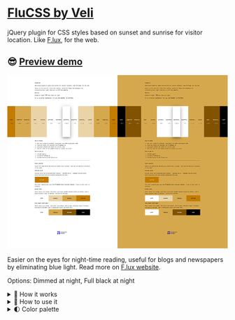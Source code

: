 # [FluCSS by Veli](http://veli.ee/flucss/)
jQuery plugin for CSS styles based on sunset and sunrise for visitor location. Like [F.lux](http://justgetflux.com/), for the web.

## 😎 [Preview demo](http://veli.ee/flucss/)

[![Preview](splash.png)](http://veli.ee/flucss/)


Easier on the eyes for night-time reading, useful for blogs and newspapers by eliminating blue light. Read more on [F.lux website](http://justgetflux.com/).

Options: Dimmed at night, Full black at night 


<details>
  <summary>🔆 How it works</summary>
  
## How it works:
1. Get your location (latitude, longitude) via HTML5 Geolocation API
2. Find sun states for location via SunCalc js
3. Calculate closest sun state for current time
4. Add CSS class on any element based on closest sun state
5. Use localStorage to prevent page flickering while navigating or reloading

</details>



<details>
  <summary>🔅 How to use it</summary>
  
## How to use it:
1. Include jQuery
2. Include [SunCalc js](https://github.com/mourner/suncalc)
3. Include flucss.min.js and flucss.css
4. call $("html").flucss(); // for any element you want, mostly you want "html" or "body"
  
</details>

<details>
  <summary>🌓 Color palette</summary>

## Color palette
Colors are modeled by dividing sun states into 4 groups — but you can add more variation if you need.

### Overlay color
Overlay color has eliminated blue channel - rgb(200,125,0) - keeping red and green, while maintaing contrast between background and text.

All color combinations pass the [WebAIM Color Contrast Checker](http://webaim.org/resources/contrastchecker/). Click on each color to validate. 

### Normal mode
Start value: pure white, End value: pure gray (middle between black and white), with 2 equal distance steps in between. Overlaid by #c27c00.

### Full black night mode
Start value: pure white, End value: pure black, with 2 equal distance steps in between. Overlaid by #c27c00. Last 2 background colors get white text. 

  
</details>
